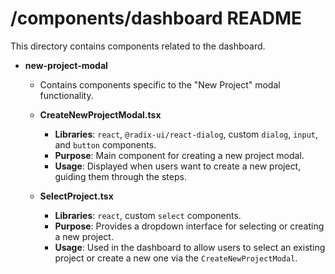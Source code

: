 # /components/dashboard README

This directory contains components related to the dashboard.

- **new-project-modal**
  - Contains components specific to the "New Project" modal functionality.
  
  - **CreateNewProjectModal.tsx**
    - **Libraries**: `react`, `@radix-ui/react-dialog`, custom `dialog`, `input`, and `button` components.
    - **Purpose**: Main component for creating a new project modal.
    - **Usage**: Displayed when users want to create a new project, guiding them through the steps.

  - **SelectProject.tsx**
    - **Libraries**: `react`, custom `select` components.
    - **Purpose**: Provides a dropdown interface for selecting or creating a new project.
    - **Usage**: Used in the dashboard to allow users to select an existing project or create a new one via the `CreateNewProjectModal`.
